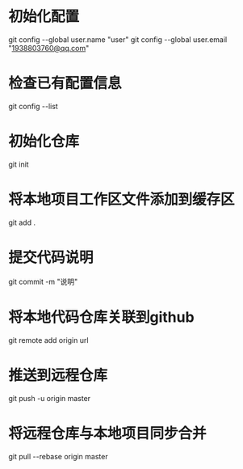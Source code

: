 # 初始化配置
git config --global user.name "user"
git config --global user.email "1938803760@qq.com"

# 检查已有配置信息
git config --list

# 初始化仓库
git init

# 将本地项目工作区文件添加到缓存区
git add .

# 提交代码说明
git commit -m "说明"

# 将本地代码仓库关联到github
git remote add origin url

# 推送到远程仓库
git push -u origin master

# 将远程仓库与本地项目同步合并
git pull --rebase origin master